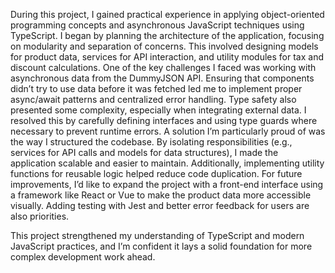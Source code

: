 During this project, I gained practical experience in applying object-oriented programming concepts and asynchronous JavaScript techniques using TypeScript. I began by planning the architecture of the application, focusing on modularity and separation of concerns. This involved designing models for product data, services for API interaction, and utility modules for tax and discount calculations.
One of the key challenges I faced was working with asynchronous data from the DummyJSON API. Ensuring that components didn’t try to use data before it was fetched led me to implement proper async/await patterns and centralized error handling. Type safety also presented some complexity, especially when integrating external data. I resolved this by carefully defining interfaces and using type guards where necessary to prevent runtime errors.
A solution I’m particularly proud of was the way I structured the codebase. By isolating responsibilities (e.g., services for API calls and models for data structures), I made the application scalable and easier to maintain. Additionally, implementing utility functions for reusable logic helped reduce code duplication.
For future improvements, I’d like to expand the project with a front-end interface using a framework like React or Vue to make the product data more accessible visually. Adding testing with Jest and better error feedback for users are also priorities.

This project strengthened my understanding of TypeScript and modern JavaScript practices, and I’m confident it lays a solid foundation for more complex development work ahead.
